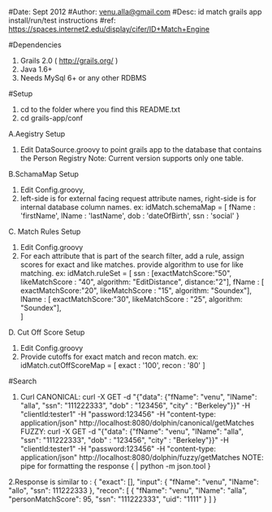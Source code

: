 #Date: Sept 2012
#Author: venu.alla@gmail.com
#Desc: id match grails app install/run/test instructions
#ref: https://spaces.internet2.edu/display/cifer/ID+Match+Engine

#Dependencies
1. Grails 2.0 ( http://grails.org/ )
2. Java 1.6+
3. Needs MySql 6+ or any other RDBMS

#Setup
1. cd to the folder where you find this README.txt
2. cd grails-app/conf


A.Aegistry Setup
1. Edit DataSource.groovy to point grails app to the database that contains the Person Registry
Note: Current version supports only one table. 

B.SchamaMap Setup
1. Edit Config.groovy, 
2. left-side is for external facing request attribute names, right-side is for internal database column names.
ex:
idMatch.schemaMap = [
     fName : 'firstName',
     lName : 'lastName',
     dob : 'dateOfBirth',
     ssn : 'social'
}

C. Match Rules Setup 
1. Edit Config.groovy
2. For each attribute that is part of the search filter, add a rule, assign scores for exact and like matches. provide algorithm to use for like matching.
ex:
idMatch.ruleSet = [
    ssn : [exactMatchScore:"50", likeMatchScore : "40", algorithm: "EditDistance", distance:"2"],
    fName : [ exactMatchScore:"20", likeMatchScore : "15", algorithm: "Soundex"],     
    lName : [ exactMatchScore:"30", likeMatchScore : "25", algorithm: "Soundex"],     
]

D. Cut Off Score Setup
1. Edit Config.groovy
2. Provide cutoffs for exact match and recon match. 
ex:
idMatch.cutOffScoreMap = [ exact : '100', recon : '80' ]


#Search
1. Curl
CANONICAL:
curl -X GET -d "{"data": {"fName": "venu", "lName": "alla", "ssn": "111222333", "dob" : "123456", "city" : "Berkeley"}}" -H "clientId:tester1" -H "password:123456" -H "content-type: application/json" http://localhost:8080/dolphin/canonical/getMatches
FUZZY:
curl -X GET -d "{"data": {"fName": "venu", "lName": "alla", "ssn": "111222333", "dob" : "123456", "city" : "Berkeley"}}" -H "clientId:tester1" -H "password:123456" -H "content-type: application/json" http://localhost:8080/dolphin/fuzzy/getMatches
NOTE: pipe for formatting the response { | python -m json.tool }

2.Response is similar to :
{
    "exact": [], 
    "input": {
        "fName": "venu", 
        "lName": "allo", 
        "ssn": 111222333
    }, 
    "recon": [
        {
            "fName": "venu", 
            "lName": "alla", 
            "personMatchScore": 95, 
            "ssn": "111222333", 
            "uid": "1111"
        }
    ]
}
